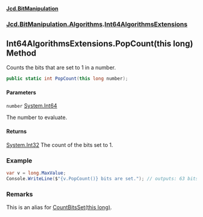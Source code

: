 #### [Jcd.BitManipulation](index.md 'index')

### [Jcd.BitManipulation.Algorithms](Jcd.BitManipulation.Algorithms 'Jcd.BitManipulation.Algorithms').[Int64AlgorithmsExtensions](Jcd.BitManipulation.Algorithms.Int64AlgorithmsExtensions 'Jcd.BitManipulation.Algorithms.Int64AlgorithmsExtensions')

## Int64AlgorithmsExtensions.PopCount(this long) Method

Counts the bits that are set to 1 in a number.

```csharp
public static int PopCount(this long number);
```

#### Parameters

<a name='Jcd.BitManipulation.Algorithms.Int64AlgorithmsExtensions.PopCount(thislong).number'></a>

`number` [System.Int64](https://docs.microsoft.com/en-us/dotnet/api/System.Int64 'System.Int64')

The number to evaluate.

#### Returns

[System.Int32](https://docs.microsoft.com/en-us/dotnet/api/System.Int32 'System.Int32')
The count of the bits set to 1.

### Example

```csharp
var v = long.MaxValue;
Console.WriteLine($"{v.PopCount()} bits are set."); // outputs: 63 bits are set.
```

### Remarks

This is an alias for [CountBitsSet(this long)](Jcd.BitManipulation.Algorithms.Int64AlgorithmsExtensions.CountBitsSet(thislong) 'Jcd.BitManipulation.Algorithms.Int64AlgorithmsExtensions.CountBitsSet(this long)').